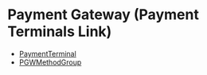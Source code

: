 # Payment Gateway (Payment Terminals Link)
  - [PaymentTerminal](/entities/basic-payment-gateway/PaymentTerminal.md)
  - [PGWMethodGroup](/entities/basic-payment-gateway/PGWMethodGroup.md)
